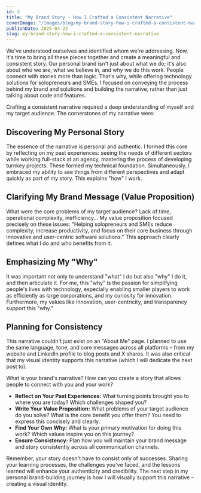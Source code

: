 ```yaml
---
id: 3
title: "My Brand Story - How I Crafted a Consistent Narrative"
coverImage: "/images/blog/my-brand-story-how-i-crafted-a-consistent-narrative.jpg"
publishDate: 2025-04-22
slug: my-brand-story-how-i-crafted-a-consistent-narrative
---
```


We've understood ourselves and identified whom we're addressing. Now, it's time to bring all these pieces together and create a meaningful and consistent story. Our personal brand isn't just about what we do; it's also about who we are, what we believe in, and why we do this work. People connect with stories more than logic. That's why, while offering technology solutions for solopreneurs and SMEs, I focused on conveying the process behind my brand and solutions and building the narrative, rather than just talking about code and features.

Crafting a consistent narrative required a deep understanding of myself and my target audience. The cornerstones of my narrative were:

## Discovering My Personal Story

The essence of the narrative is personal and authentic. I formed this core by reflecting on my past experiences: seeing the needs of different sectors while working full-stack at an agency, mastering the process of developing turnkey projects. These formed my technical foundation. Simultaneously, I embraced my ability to see things from different perspectives and adapt quickly as part of my story. This explains "how" I work.

## Clarifying My Brand Message (Value Proposition)

What were the core problems of my target audience? Lack of time, operational complexity, inefficiency... My value proposition focused precisely on these issues: "Helping solopreneurs and SMEs reduce complexity, increase productivity, and focus on their core business through innovative and user-centric software solutions." This approach clearly defines what I do and who benefits from it.

## Emphasizing My "Why"

It was important not only to understand "what" I do but also "why" I do it, and then articulate it. For me, this "why" is the passion for simplifying people's lives with technology, especially enabling smaller players to work as efficiently as large corporations, and my curiosity for innovation. Furthermore, my values like innovation, user-centricity, and transparency support this "why."

## Planning for Consistency

This narrative couldn't just exist on an "About Me" page. I planned to use the same language, tone, and core messages across all platforms – from my website and LinkedIn profile to blog posts and X shares. It was also critical that my visual identity supports this narrative (which I will dedicate the next post to).

What is your brand's narrative? How can you create a story that allows people to connect with you and your work?

- **Reflect on Your Past Experiences:** What turning points brought you to where you are today? Which challenges shaped you?
- **Write Your Value Proposition:** What problems of your target audience do you solve? What is the core benefit you offer them? You need to express this concisely and clearly.
- **Find Your Own Why:** What is your primary motivation for doing this work? Which values inspire you on this journey?
- **Ensure Consistency:** Plan how you will maintain your brand message and story consistently across all communication channels.

Remember, your story doesn't have to consist only of successes. Sharing your learning processes, the challenges you've faced, and the lessons learned will enhance your authenticity and credibility. The next step in my personal brand-building journey is how I will visually support this narrative – creating a visual identity.
